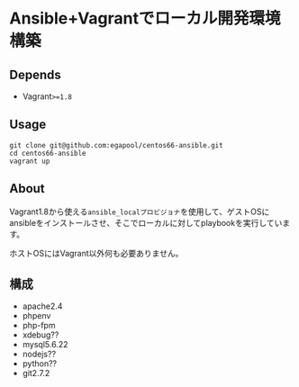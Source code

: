 # Ansible+Vagrantでローカル開発環境構築


## Depends
+ Vagrant`>=1.8`

## Usage
```
git clone git@github.com:egapool/centos66-ansible.git
cd centos66-ansible
vagrant up
```
## About
Vagrant1.8から使える`ansible_localプロビジョナ`を使用して、ゲストOSにansibleをインストールさせ、そこでローカルに対してplaybookを実行しています。

ホストOSにはVagrant以外何も必要ありません。

## 構成

+ apache2.4
+ phpenv
+ php-fpm
+ xdebug??
+ mysql5.6.22
+ nodejs??
+ python??
+ git2.7.2